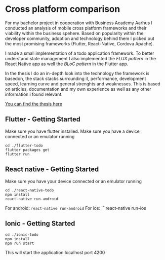 # Cross platform comparison
For my bachelor project in cooperation with Business Academy Aarhus I conducted an analysis of mobile cross platform frameworks and their viability within the business spehere. Based on popularity within the developer community, adoption and technology behind them I picked out the most promising frameworks (Flutter, React-Native, Cordova Apache). 


I made a small implementation of a todo application framework. To better understand state management I also implemented the *FLUX pattern* in the React Native app as well the *BLoC pattern* in the Flutter app.


In the thesis I do an in-depth look into the technology the framework is basedon, the stack stacks surrounding it, performance, development speed, learning curve and general strenghts and weaknesses. This is based on articles, documentation and my own experience as well as any other information i found relevant.


[You can find the thesis here](./mobile-cross-platform-framework-analysis.pdf)
 
## Flutter - Getting Started
Make sure you have flutter installed.
Make sure you have a device connected or an emulator running

```
cd ./flutter-todo
flutter packages get
flutter run
```


 ## React native - Getting Started
Make sure you have your device connected or an emulator running
```
cd ./react-native-todo
npm install 
react-native run-android
```
For android: ```react-native run-android```
For ios:   ```react-native run-ios

 ## Ionic - Getting Started
```
cd ./ionic-todo
npm install
npm run start
```
This will start the application localhost port 4200
